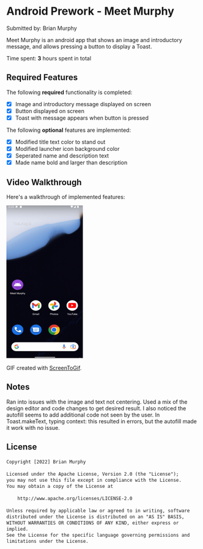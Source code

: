 # Android Prework - Meet Murphy

Submitted by: Brian Murphy

Meet Murphy is an android app that shows an image and introductory message, and allows pressing a button to display a Toast. 

Time spent: **3** hours spent in total

## Required Features

The following **required** functionality is completed:

* [x] Image and introductory message displayed on screen
* [x] Button displayed on screen
* [x] Toast with message appears when button is pressed 

The following **optional** features are implemented:

* [x] Modified title text color to stand out
* [x] Modified launcher icon background color
* [x] Seperated name and description text
* [x] Made name bold and larger than description

## Video Walkthrough

Here's a walkthrough of implemented features:

<img src='https://github.com/bmurdata/android-helloWorld/blob/main/preWork-function.gif' title='Video Walkthrough' width='200' height='400' alt='Video Walkthrough' />

GIF created with [ScreenToGif](https://www.screentogif.com/).  


## Notes

Ran into issues with the image and text not centering. Used a mix of the design editor and code changes to get desired result. I also noticed the autofill seems to add additional code not seen by the user. In Toast.makeText, typing context: this resulted in errors, but the autofill made it work with no issue.

## License

    Copyright [2022] Brian Murphy

    Licensed under the Apache License, Version 2.0 (the "License");
    you may not use this file except in compliance with the License.
    You may obtain a copy of the License at

        http://www.apache.org/licenses/LICENSE-2.0

    Unless required by applicable law or agreed to in writing, software
    distributed under the License is distributed on an "AS IS" BASIS,
    WITHOUT WARRANTIES OR CONDITIONS OF ANY KIND, either express or implied.
    See the License for the specific language governing permissions and
    limitations under the License.
